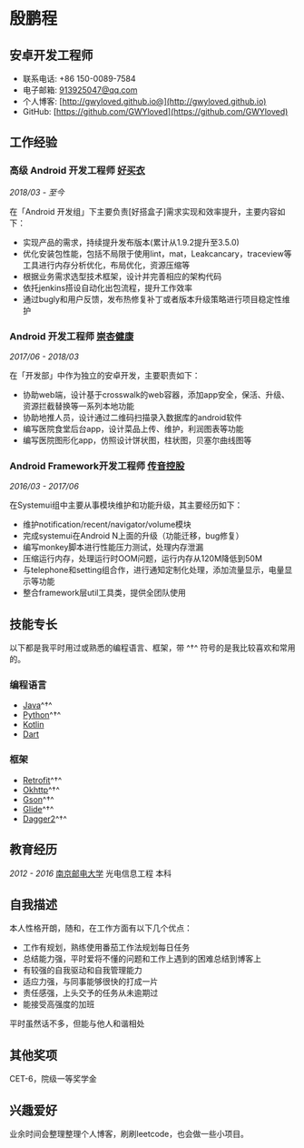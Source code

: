 # 殷鹏程

## 安卓开发工程师

- 联系电话: +86 150-0089-7584
- 电子邮箱: [913925047@qq.com](913925047@qq.com)
- 个人博客: [http://gwyloved.github.io@](http://gwyloved.github.io)
- GitHub: [https://github.com/GWYloved](https://github.com/GWYloved)

## 工作经验

### **高级 Android 开发工程师** [好买衣](http://www.haomaiyi.com/)

*2018/03 - 至今*

在「Android 开发组」下主要负责[好搭盒子]需求实现和效率提升，主要内容如下：

* 实现产品的需求，持续提升发布版本(累计从1.9.2提升至3.5.0)
* 优化安装包性能，包括不局限于使用lint，mat，Leakcancary，traceview等工具进行内存分析优化，布局优化，资源压缩等
* 根据业务需求选型技术框架，设计并完善相应的架构代码
* 依托jenkins搭设自动化出包流程，提升工作效率
* 通过bugly和用户反馈，发布热修复补丁或者版本升级策略进行项目稳定性维护

### **Android 开发工程师** [崇杏健康](https://www.highwho.com/)

*2017/06 - 2018/03*

在「开发部」中作为独立的安卓开发，主要职责如下：

* 协助web端，设计基于crosswalk的web容器，添加app安全，保活、升级、资源拦截替换等一系列本地功能
* 协助地推人员，设计通过二维码扫描录入数据库的android软件
* 编写医院食堂后台app，设计菜品上传、维护，利润图表等功能
* 编写医院图形化app，仿照设计饼状图，柱状图，贝塞尔曲线图等

### **Android Framework开发工程师** [传音控股](http://www.transsion.com/)


*2016/03 - 2017/06*

在Systemui组中主要从事模块维护和功能升级，其主要经历如下：

* 维护notification/recent/navigator/volume模块
* 完成systemui在Android N上面的升级（功能迁移，bug修复）
* 编写monkey脚本进行性能压力测试，处理内存泄漏
* 压缩运行内存，处理运行时OOM问题，运行内存从120M降低到50M
* 与telephone和setting组合作，进行通知定制化处理，添加流量显示，电量显示等功能
* 整合framework层util工具类，提供全团队使用

## 技能专长

以下都是我平时用过或熟悉的编程语言、框架，带 ^†^ 符号的是我比较喜欢和常用的。

### 编程语言

- [Java](https://www.java.com)^†^
- [Python](https://www.python.org)^†^
- [Kotlin](http://kotlinlang.org)
- [Dart](https://dart.dev/)

### 框架

- [Retrofit](https://github.com/square/retrofit)^†^
- [Okhttp](https://github.com/square/okhttp)^†^
- [Gson](https://github.com/google/gson)^†^
- [Glide](https://github.com/bumptech/glide)^†^
- [Dagger2](https://github.com/google/dagger)^†^

## 教育经历

*2012 - 2016* [南京邮电大学](http://www.njupt.edu.cn/) 光电信息工程 本科

## 自我描述

本人性格开朗，随和，在工作方面有以下几个优点：

* 工作有规划，熟练使用番茄工作法规划每日任务
* 总结能力强，平时爱将不懂的问题和工作上遇到的困难总结到博客上
* 有较强的自我驱动和自我管理能力
* 适应力强，与同事能够很快的打成一片
* 责任感强，上头交予的任务从未逾期过
* 能接受高强度的加班

平时虽然话不多，但能与他人和谐相处

## 其他奖项

CET-6，院级一等奖学金

## 兴趣爱好

业余时间会整理整理个人博客，刷刷leetcode，也会做一些小项目。